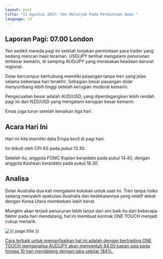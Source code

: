 ```yaml
---
layout: post
title: "11 Agustus 2017: Yen Melonjak Pada Permintaan Aman "
language: id
---
```

## Laporan Pagi: 07.00 London

Yen sedikit mereda pagi ini setelah lonjakan permintaan para trader yang sedang mencari hasil teraman. USD/JPY terlihat mengalami penurunan terbesar kemarin, di samping AUD/JPY yang merasakan keadaan darurat regional.

Dolar bercampur berhubung memiliki pasangan tanpa tren yang jelas selama beberapa hari terakhir. Sebagian besar pasangan dolar menyumbang lebih tinggi setelah kerugian moderat kemarin.

Pengecualian besar adalah AUD/USD, yang diperdagangkan lebih rendah pagi ini dan NZD/USD yang mengalami kerugian besar kemarin.

Emas juga turun setelah kenaikan tiga hari.

## Acara Hari Ini

Hari ini kita memiliki data Eropa kecil di pagi hari.

Ini diikuti oleh CPI AS pada pukul 13.30.

Setelah itu, anggota FOMC Kaplan berpidato pada pukul 14.40, dengan anggota Kashkari berpidato pada pukul 16.30.

## Analisa

Dolar Australia dua kali mengalami kutukan untuk saat ini. Tren tanpa risiko sedang menyakiti spekulasi Australia dan kedekatannya yang relatif dekat dengan Korea Utara membebani lebih berat.

Mungkin akan terjadi penurunan lebih lanjut dari sini baik itu dari beberapa faktor pada hari mendatang, hal ini membuat kontrak ONE TOUCH menjadi cukup menarik.

<img src="{{ site.url }}/images/id-11-aug-17.png" alt="{{ page.title }}" title="{{ page.title }}">

<a href="%LINK%%?currency=USD& market=forex&underlying=frxAUDJPY&formname=touchnotouch&duration_amount=10&duration_units=d&amount=10&amount_type=payout&expiry_type=duration&barrier=84" target="_blank">Cara terbaik untuk memanfaatkan hal ini adalah dengan bertrading ONE TOUCH menganalisa AUD/JPY akan menyentuh 84.00 kapan saja pada hingga 10 hari mendatang dengan laba sekitar 184%.</a>